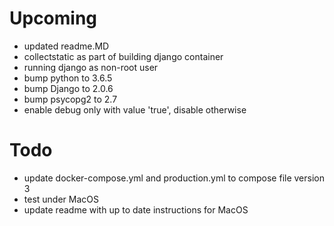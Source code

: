 # Upcoming
* updated readme.MD
* collectstatic as part of building django container
* running django as non-root user
* bump python to 3.6.5 
* bump Django to 2.0.6
* bump psycopg2 to 2.7
* enable debug only with value 'true', disable otherwise
 
# Todo
* update docker-compose.yml and production.yml to compose file version 3
* test under MacOS 
* update readme with up to date instructions for MacOS 
